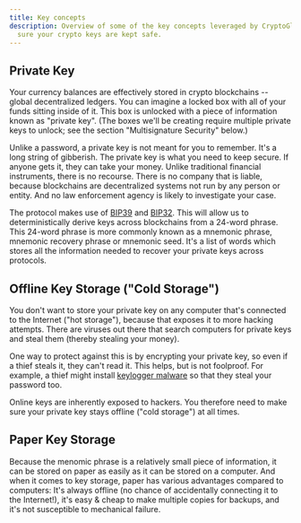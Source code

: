 ```yaml
---
title: Key concepts
description: Overview of some of the key concepts leveraged by CryptoGlacier to make
  sure your crypto keys are kept safe.
---
```


## Private Key

Your currency balances are effectively stored in crypto
blockchains -- global decentralized ledgers. You can imagine a locked box
with all of your funds sitting inside of it. This box is unlocked with
a piece of information known as "private key". (The boxes we'll be creating
require multiple private keys to unlock; see the section "Multisignature
Security" below.)

Unlike a password, a private key is not meant for you to remember.
It's a long string of gibberish. The private key is what you need to keep
secure. If anyone gets it, they can take your money. Unlike traditional
financial instruments, there is no recourse. There is no company that is
liable, because blockchains are decentralized systems not run by any person or
entity. And no law enforcement agency is likely to investigate your
case.

The protocol makes use of [BIP39](https://github.com/bitcoin/bips/blob/master/bip-0039.mediawiki)
and [BIP32](https://github.com/bitcoin/bips/blob/master/bip-0032.mediawiki).
This will allow us to deterministically derive keys across blockchains from
a 24-word phrase. This 24-word phrase is more commonly known as a mnemonic phrase,
mnemonic recovery phrase or mnemonic seed. It's a list of words which stores all the
information needed to recover your private keys across protocols.

## Offline Key Storage ("Cold Storage")

You don't want to store your
private key on any computer that's connected to the Internet ("hot
storage"), because that exposes it to more hacking attempts. There are
viruses out there that search computers for private keys and steal them
(thereby stealing your money).

One way to protect against this is by
encrypting your private key, so even if a thief steals it, they can't read
it. This helps, but is not foolproof. For example, a thief might install
[keylogger malware](https://en.wikipedia.org/wiki/Keystroke_logging)
so that they steal your password too.

Online keys are
inherently exposed to hackers. You therefore need to make sure your private
key stays offline ("cold storage") at all times.

## Paper Key Storage

Because the menomic phrase is a relatively small piece of information, it can
be stored on paper as easily as it can be stored on a computer. And when it
comes to key storage, paper has various advantages compared to computers: It's
always offline (no chance of accidentally connecting it to the Internet!), it's
easy & cheap to make multiple copies for backups, and it's not susceptible to
mechanical failure.
